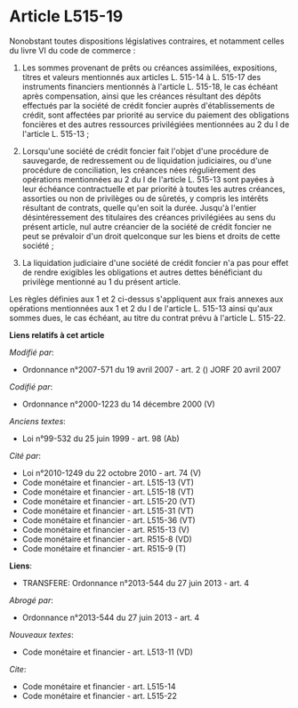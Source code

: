 # Article L515-19

Nonobstant toutes dispositions législatives contraires, et notamment celles du livre VI du code de commerce : 

1. Les sommes provenant de prêts ou créances assimilées, expositions, titres et valeurs mentionnés aux articles L. 515-14 à
L. 515-17 des instruments financiers mentionnés à l'article L. 515-18, le cas échéant après compensation, ainsi que les
créances résultant des dépôts effectués par la société de crédit foncier auprès d'établissements de crédit, sont affectées
par priorité au service du paiement des obligations foncières et des autres ressources privilégiées mentionnées au 2 du I de
l'article L. 515-13 ; 

2. Lorsqu'une société de crédit foncier fait l'objet d'une procédure de sauvegarde, de redressement ou de liquidation
judiciaires, ou d'une procédure de conciliation, les créances nées régulièrement des opérations mentionnées au 2 du I de
l'article L. 515-13 sont payées à leur échéance contractuelle et par priorité à toutes les autres créances, assorties ou non
de privilèges ou de sûretés, y compris les intérêts résultant de contrats, quelle qu'en soit la durée. Jusqu'à l'entier
désintéressement des titulaires des créances privilégiées au sens du présent article, nul autre créancier de la société de
crédit foncier ne peut se prévaloir d'un droit quelconque sur les biens et droits de cette société ; 

3. La liquidation judiciaire d'une société de crédit foncier n'a pas pour effet de rendre exigibles les obligations et autres
dettes bénéficiant du privilège mentionné au 1 du présent article. 

Les règles définies aux 1 et 2 ci-dessus s'appliquent aux frais annexes aux opérations mentionnées aux 1 et 2 du I de
l'article L. 515-13 ainsi qu'aux sommes dues, le cas échéant, au titre du contrat prévu à l'article L. 515-22.

**Liens relatifs à cet article**

_Modifié par_:

  - Ordonnance n°2007-571 du 19 avril 2007 - art. 2 () JORF 20 avril 2007

_Codifié par_:

  - Ordonnance n°2000-1223 du 14 décembre 2000 (V)

_Anciens textes_:

  - Loi n°99-532 du 25 juin 1999 - art. 98 (Ab)

_Cité par_:

  - Loi n°2010-1249 du 22 octobre 2010 - art. 74 (V)
  - Code monétaire et financier - art. L515-13 (VT)
  - Code monétaire et financier - art. L515-18 (VT)
  - Code monétaire et financier - art. L515-20 (VT)
  - Code monétaire et financier - art. L515-31 (VT)
  - Code monétaire et financier - art. L515-36 (VT)
  - Code monétaire et financier - art. R515-13 (V)
  - Code monétaire et financier - art. R515-8 (VD)
  - Code monétaire et financier - art. R515-9 (T)

**Liens**:

  - TRANSFERE: Ordonnance n°2013-544 du 27 juin 2013 - art. 4

_Abrogé par_:

  - Ordonnance n°2013-544 du 27 juin 2013 - art. 4

_Nouveaux textes_:

  - Code monétaire et financier - art. L513-11 (VD)

_Cite_:

  - Code monétaire et financier - art. L515-14
  - Code monétaire et financier - art. L515-22
